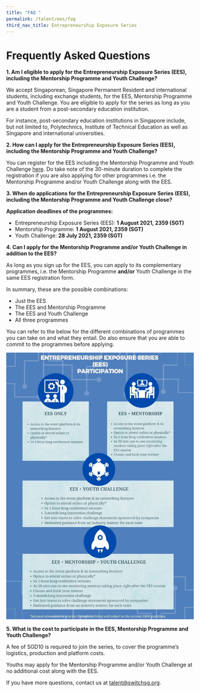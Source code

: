 ```yaml
---
title: "FAQ "
permalink: /talent/ees/faq
third_nav_title: Entrepreneurship Exposure Series
---
```

# Frequently Asked Questions
**1. Am I eligible to apply for the Entrepreneurship Exposure Series (EES), including the Mentorship Programme and Youth Challenge?**

We accept Singaporean, Singapore Permanent Resident and international students, including exchange students, for the EES, Mentorship Programme and Youth Challenge. You are eligible to apply for the series as long as you are a student from a post-secondary education institution. 

For instance, post-secondary education institutions in Singapore include, but not limited to, Polytechnics, Institute of Technical Education as well as Singapore and international universities. 

**2. How can I apply for the Entrepreneurship Exposure Series (EES), including the Mentorship Programme and Youth Challenge?**

You can register for the EES including the Mentorship Programme and Youth Challenge [here](https://bit.ly/EESapply). Do take note of the 30-minute duration to complete the registration if you are also applying for other programmes i.e. the Mentorship Programme and/or Youth Challenge along with the EES.

**3. When do applications for the Entrepreneurship Exposure Series (EES), including the Mentorship Programme and Youth Challenge close?**

**Application deadlines of the programmes:**
* Entrepreneurship Exposure Series (EES): **1 August 2021, 2359 (SGT)**
* Mentorship Programme: **1 August 2021, 2359 (SGT)**
* Youth Challenge: **28 July 2021, 2359 (SGT)**

**4. Can I apply for the Mentorship Programme and/or Youth Challenge in addition to the EES?**

As long as you sign up for the EES, you can apply to its complementary programmes, i.e. the Mentorship Programme **and/or** Youth Challenge in the same EES registration form.

In summary, these are the possible combinations:
* Just the EES
* The EES and Mentorship Programme
* The EES and Youth Challenge
* All three programmes

You can refer to the below for the different combinations of programmes you can take on and what they entail. Do also ensure that you are able to commit to the programmes before applying. 

![Alt text for image on Isomer site](/images/EES_participation.jpeg)

**5. What is the cost to participate in the EES, Mentorship Programme and Youth Challenge?**

A fee of SGD10 is required to join the series, to cover the programme’s logistics, production and platform costs.

Youths may apply for the Mentorship Programme and/or Youth Challenge at no additional cost along with the EES.


If you have more questions, contact us at talent@switchsg.org.